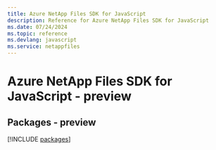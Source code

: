 ```yaml
---
title: Azure NetApp Files SDK for JavaScript
description: Reference for Azure NetApp Files SDK for JavaScript
ms.date: 07/24/2024
ms.topic: reference
ms.devlang: javascript
ms.service: netappfiles
---
```

# Azure NetApp Files SDK for JavaScript - preview
## Packages - preview
[!INCLUDE [packages](netapp-files-index.md)]